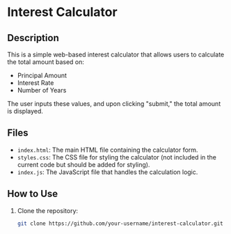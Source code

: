 # Interest Calculator

## Description
This is a simple web-based interest calculator that allows users to calculate the total amount based on:
- Principal Amount
- Interest Rate
- Number of Years

The user inputs these values, and upon clicking "submit," the total amount is displayed.

## Files
- `index.html`: The main HTML file containing the calculator form.
- `styles.css`: The CSS file for styling the calculator (not included in the current code but should be added for styling).
- `index.js`: The JavaScript file that handles the calculation logic.

## How to Use
1. Clone the repository:
   ```bash
   git clone https://github.com/your-username/interest-calculator.git
